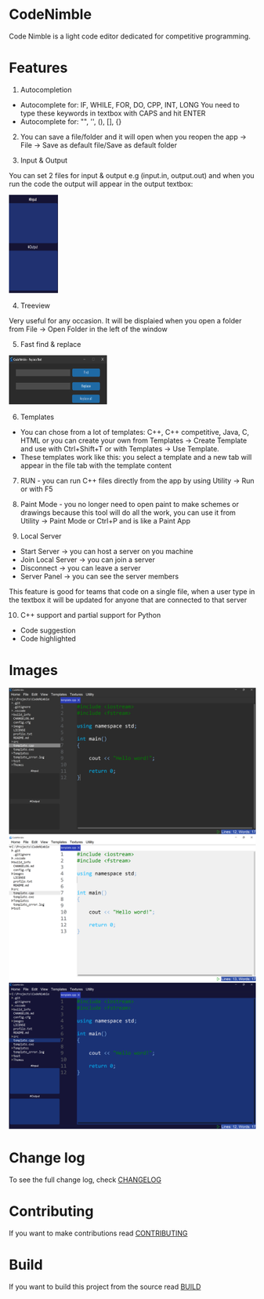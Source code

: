 # CodeNimble
Code Nimble is a light code editor dedicated for competitive programming.

# Features

1. Autocompletion

- Autocomplete for: IF, WHILE, FOR, DO, CPP, INT, LONG
You need to type these keywords in textbox with CAPS and hit ENTER
- Autocomplete for: "", '', (), [], {}

2. You can save a file/folder and it will open when you reopen the app -> File -> Save as default file/Save as default folder

3. Input & Output

You can set 2 files for input & output e.g (input.in, output.out) and when you run the code the output will appear in the output textbox:

<img src="images/input-output.png" height=200 width=100>

4. Treeview

Very useful for any occasion. It will be displaied when you open a folder from File -> Open Folder in the left of the window

5. Fast find & replace

<img src="images/find-replace.png" height=100, width=200>

6. Templates

- You can chose from a lot of templates: C++, C++ competitive, Java, C, HTML or you can create your own from Templates -> Create Template and use with Ctrl+Shift+T or with Templates -> Use Template.
- These templates work like this: you select a template and a new tab will appear in the file tab with the template content

7. RUN - you can run C++ files directly from the app by using Utility -> Run or with F5

8. Paint Mode - you no longer need to open paint to make schemes or drawings because this tool will do all the work, you can use it from Utility -> Paint Mode or Ctrl+P and is like a Paint App

9. Local Server

- Start Server -> you can host a server on you machine
- Join Local Server -> you can join a server
- Disconnect -> you can leave a server
- Server Panel -> you can see the server members

This feature is good for teams that code on a single file, when a user type in the textbox it will be updated for anyone that are connected to that server

10. C++ support and partial support for Python

- Code suggestion
- Code highlighted

# Images

<img src="images/ss.png">
<img src="images/ss2.png">
<img src="images/ss3.png">

# Change log

To see the full change log, check [CHANGELOG](CHANGELOG.md)

# Contributing

If you want to make contributions read [CONTRIBUTING](CONTRIBUTING.md)

# Build

If you want to build this project from the source read [BUILD](BUILD.md)
